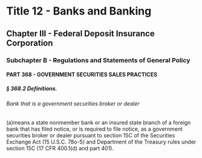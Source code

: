 
# Title 12 - Banks and Banking
## Chapter III - Federal Deposit Insurance Corporation
### Subchapter B - Regulations and Statements of General Policy
#### PART 368 - GOVERNMENT SECURITIES SALES PRACTICES
##### § 368.2 Definitions.
###### Bank that is a government securities broker or dealer

(a)means a state nonmember bank or an insured state branch of a foreign bank that has filed notice, or is required to file notice, as a government securities broker or dealer pursuant to section 15C of the Securities Exchange Act (15 U.S.C. 78o-5) and Department of the Treasury rules under section 15C (17 CFR 400.1(d) and part 401).
